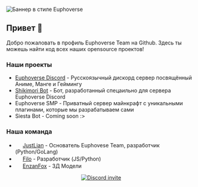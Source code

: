 ![Баннер в стиле Euphoverse](https://i.postimg.cc/fRtvtB2D/Invite-2.png)
## Привет 👋
Добро пожаловать в профиль Euphoverse Team на Github. Здесь ты можешь найти код всех наших opensource проектов!

### Наши проекты
 * [Euphoverse Discord](https://join.euphoverse.ru) - Русскоязычный дискорд сервер посвящённый Аниме, Манге и Геймингу
 * [Shikimori Bot](https://github.com/Euphoverse/ShikimoriBot) - Бот, разработанный спецаильно для сервера Euphoverse Discord
 * Euphoverse SMP - Приватный сервер майнкрафт с уникальными плагинами, которые мы разрабатываем сами
 * Siesta Bot - Coming soon :>


### Наша команда
 * <img src="https://avatars.githubusercontent.com/u/85202150" height=16> [JustLian](https://justlian.com) - Основатель Euphovese Team, разработчик (Python/GoLang)
 * <img src="https://avatars.githubusercontent.com/u/114665857" height=16> [Filo](https://github.com/Filo6699) - Разработчик (JS/Python)
 * <img src="https://avatars.githubusercontent.com/u/103432581" height=16> [EnzanFox](https://github.com/EnzanTheFox2) - 3Д Модели

<p align="center"><a align="center" href="https://discord.gg/AjqX5PB3Uj"><img src="https://discord.com/api/guilds/981818711608524830/widget.png" alt="Discord invite"></a></p
